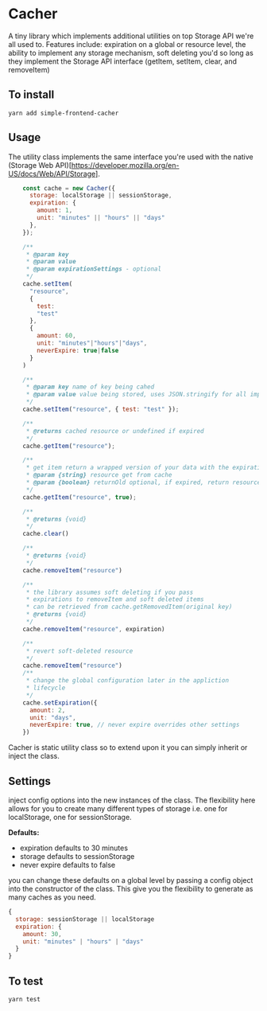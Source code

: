# Cacher

A tiny library which implements additional utilities on top Storage API we're all used to. Features include: expiration on a global or resource level, the ability to implement any storage mechanism, soft deleting you'd so long as they implement the Storage API interface (getItem, setItem, clear, and removeItem)

## To install

```
yarn add simple-frontend-cacher
```

## Usage

The utility class implements the same interface you're used with the native (Storage Web API)[https://developer.mozilla.org/en-US/docs/Web/API/Storage].

```js
    const cache = new Cacher({
      storage: localStorage || sessionStorage,
      expiration: {
        amount: 1,
        unit: "minutes" || "hours" || "days"
      },
    });

    /**
     * @param key
     * @param value
     * @param expirationSettings - optional
     */
    cache.setItem(
      "resource",
      {
        test:
        "test"
      },
      {
        amount: 60,
        unit: "minutes"|"hours"|"days",
        neverExpire: true|false
      }
    )

    /**
     * @param key name of key being cahed
     * @param value value being stored, uses JSON.stringify for all implemenations currently
     */
    cache.setItem("resource", { test: "test" });

    /**
     * @returns cached resource or undefined if expired
     */
    cache.getItem("resource");

    /**
     * get item return a wrapped version of your data with the expiration date and settings
     * @param {string} resource get from cache
     * @param {boolean} returnOld optional, if expired, return resource and expiration time
     */
    cache.getItem("resource", true);

    /**
     * @returns {void}
     */
    cache.clear()

    /**
     * @returns {void}
     */
    cache.removeItem("resource")

    /**
     * the library assumes soft deleting if you pass
     * expirations to removeItem and soft deleted items
     * can be retrieved from cache.getRemovedItem(original key)
     * @returns {void}
     */
    cache.removeItem("resource", expiration)

    /**
     * revert soft-deleted resource
     */
    cache.removeItem("resource")
    /**
     * change the global configuration later in the appliction
     * lifecycle
     */
    cache.setExpiration({
      amount: 2,
      unit: "days",
      neverExpire: true, // never expire overrides other settings
    })
```

Cacher is static utility class so to extend upon it you can simply inherit or inject the class.

## Settings
inject config options into the new instances of the class. The flexibility here allows for you to create many different types of storage i.e. one for localStorage, one for sessionStorage.

**Defaults:**
- expiration defaults to 30 minutes
- storage defaults to sessionStorage
- never expire defaults to false

you can change these defaults on a global level by passing a config object into the constructor of the class. This give you the flexibility to generate as many caches as you need.

```js
{
  storage: sessionStorage || localStorage
  expiration: {
    amount: 30,
    unit: "minutes" | "hours" | "days"
  }
}
```

## To test
```
yarn test
```